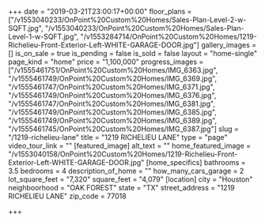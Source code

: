 +++
date = "2019-03-21T23:00:17+00:00"
floor_plans = ["/v1553040233/OnPoint%20Custom%20Homes/Sales-Plan-Level-2-w-SQFT.jpg", "/v1553040233/OnPoint%20Custom%20Homes/Sales-Plan-Level-1-w-SQFT.jpg", "/v1553284714/OnPoint%20Custom%20Homes/1219-Richelieu-Front-Exterior-Left-WHITE-GARAGE-DOOR.jpg"]
gallery_images = []
is_on_sale = true
is_pending = false
is_sold = false
layout = "home-single"
page_kind = "home"
price = "1,100,000"
progress_images = ["/v1555461751/OnPoint%20Custom%20Homes/IMG_6363.jpg", "/v1555461749/OnPoint%20Custom%20Homes/IMG_6369.jpg", "/v1555461747/OnPoint%20Custom%20Homes/IMG_6371.jpg", "/v1555461749/OnPoint%20Custom%20Homes/IMG_6376.jpg", "/v1555461747/OnPoint%20Custom%20Homes/IMG_6381.jpg", "/v1555461749/OnPoint%20Custom%20Homes/IMG_6385.jpg", "/v1555461749/OnPoint%20Custom%20Homes/IMG_6389.jpg", "/v1555461745/OnPoint%20Custom%20Homes/IMG_6387.jpg"]
slug = "/1219-richelieu-lane"
title = "1219 RICHELIEU LANE"
type = "page"
video_tour_link = ""
[featured_image]
alt_text = ""
home_featured_image = "/v1553040158/OnPoint%20Custom%20Homes/1219-Richelieu-Front-Exterior-Left-WHITE-GARAGE-DOOR.jpg"
[home_specifics]
bathrooms = 3.5
bedrooms = 4
description_of_home = ""
how_many_cars_garage = 2
lot_square_feet = "7,320"
square_feet = "4,079"
[location]
city = "Houston"
neighboorhood = "OAK FOREST"
state = "TX"
street_address = "1219 RICHELIEU LANE"
zip_code = 77018

+++

